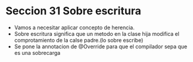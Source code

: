 # Seccion 31 Sobre escritura
- Vamos a necesitar aplicar concepto de herencia.
- Sobre escritura significa que un metodo en la clase hija modifica el comprotamiento de la calse padre.(lo sobre escribe)
- Se pone la annotacion de @Override para que el compilador sepa que es una sobrecarga

